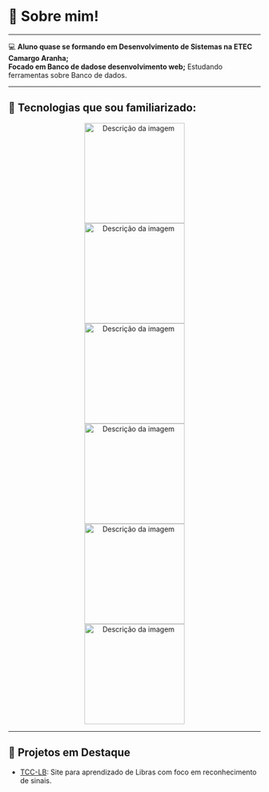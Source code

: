 # 👋 Sobre mim!

 ---
 
💻 **Aluno quase se formando em Desenvolvimento de Sistemas na ETEC Camargo Aranha;**  
     **Focado em Banco de dadose desenvolvimento web;**
      Estudando ferramentas sobre Banco de dados.

---

## 🚀 **Tecnologias que sou familiarizado:**
<div align="center">
<img src="https://camo.githubusercontent.com/ebe0d1c7160f3845c251ae204ba90b58c
106a0a0e31abc61405c7359e00ca38/68747470733a2f2f63646e2e6a7364656c6
976722e6e65742f67682f64657669636f6e732f64657669636f6e406c617465737
42f69636f6e732f68746d6c352f68746d6c352d6f726967696e616c2e737667"alt="Descrição da imagem" width="200">
</div>

<div align="center">
<img src="https://camo.githubusercontent.com/693dc250d1c982bee56e759187ec3612558051fc57b8ea31146d6138871357aa/68747470733a2f2f63646e2e6a7364
656c6976722e6e65742f67682f64657669636f6e732f64657669636f6e406c61746573742f69636f6e732f637373332f637373332d6f726967696e616c2e737667"alt="Descrição da imagem" width="200">
 </div>
 
 <div align="center"> <img src="https://camo.githubusercontent.com/7654611cc0c150086ff9327653d5d31ba93e71411ca0d4b98b1e1918631d2b05/68747470733a2f2f63646e2e6a7364656c6976722e6e65742
f67682f64657669636f6e732f64657669636f6e406c61746573742f69636f6e732f707974686f6e2f707974686f6e2d6f726967696e616c2e737667"alt="Descrição da imagem" width="200">
</div>

 <div align="center"> <img src="https://camo.githubusercontent.com/d83ba5a09a2e2a5c6cd9fa142c2aff2dd5ce8ca762c1807d31f0192239a6fe14/68747470733a2f2f63646e2e6a7364656c6976722e6e65742f67682f
64657669636f6e732f64657669636f6e406c61746573742f69636f6e732f6d7973716c2f6d7973716c2d6f726967696e616c2d776f72646d61726b2e737667"alt="Descrição da imagem" width="200">
</div>

<div align="center"> <img src="https://camo.githubusercontent.com/14d070790d115672b6c17bfe462c7c181cf7fa5f6cbb44998eba3f4358557337/68747470733a2f2f63646e2e6a7364656c6976722e6
e65742f67682f64657669636f6e732f64657669636f6e406c61746573742f69636f6e732f7673636f64652f7673636f64652d6f726967696e616c2e737667"alt="Descrição da imagem" width="200">
</div>

<div align="center"> <img src="https://camo.githubusercontent.com/ab2567f9a4da3204d0c9570a63998bcfa68f7a289b978bf5b34b7ff3754
bba4c/68747470733a2f2f63646e2e6a7364656c6976722e6e65742f67682f
64657669636f6e732f64657669636f6e406c61746573742f69636f6e732f70686f746f73686f702f70686f746f73686f702d6f726967696e616c2e737667"alt="Descrição da imagem" width="200">
</div>


---

## 🌟 Projetos em Destaque
- [TCC-LB](https://github.com/Pedr0AZ/TCC-LB): Site para aprendizado de Libras com foco em reconhecimento de sinais.


